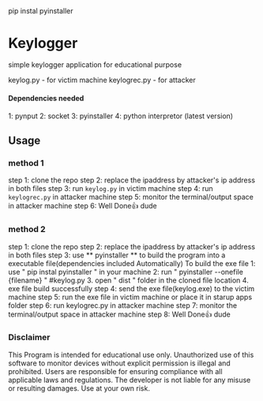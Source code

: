 ##
pip instal pyinstaller


# Keylogger
simple keylogger application for educational purpose

keylog.py    -  for victim machine
keylogrec.py -  for attacker

#### Dependencies needed

1: pynput
2: socket
3: pyinstaller
4: python interpretor (latest version)

## Usage
### method 1

step 1: clone the repo 
step 2: replace the ipaddress by attacker's ip address in both files
step 3: run `keylog.py` in victim machine
step 4: run `keylogrec.py` in attacker machine
step 5: monitor the terminal/output space in attacker machine
step 6: Well Done👍 dude

### method 2

step 1: clone the repo 
step 2: replace the ipaddress by attacker's ip address in both files
step 3: use ** pyinstaller ** to build the program into a executable file(dependencies included Automatically)
        To build the exe file
        1: use " pip instal pyinstaller " in your machine
        2: run "  pyinstaller --onefile {filename} "  #keylog.py
        3. open " dist " folder in the cloned file location
        4. exe file build successfully
step 4: send the exe file(keylog.exe) to the victim machine
step 5: run the exe file in victim machine or place it in starup apps folder 
step 6: run keylogrec.py in attacker machine
step 7: monitor the terminal/output space in attacker machine
step 8: Well Done👍 dude


### Disclaimer

This Program is intended for educational use only. Unauthorized use of this software to monitor devices without explicit permission is illegal and prohibited. Users are responsible for ensuring compliance with all applicable laws and regulations. The developer is not liable for any misuse or resulting damages. Use at your own risk.
